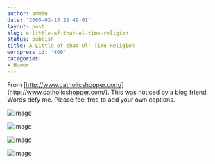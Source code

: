 ```yaml
---
author: admin
date: '2005-02-15 21:49:01'
layout: post
slug: a-little-of-that-ol-time-religion
status: publish
title: A Little of that Ol' Time Religion
wordpress_id: '400'
categories:
- Humor
---
```


From [http://www.catholicshopper.com/](http://www.catholicshopper.com/).
This was noticed by a blog friend. Words defy me. Please feel free to
add your own captions.

![image](http://www.arcanology.com/images/DE_3975.jpg)

![image](http://www.arcanology.com/images/DE_3977.jpg)

![image](http://www.arcanology.com/images/DE_3978.jpg)

![image](http://www.arcanology.com/images/DE_3985.jpg)

